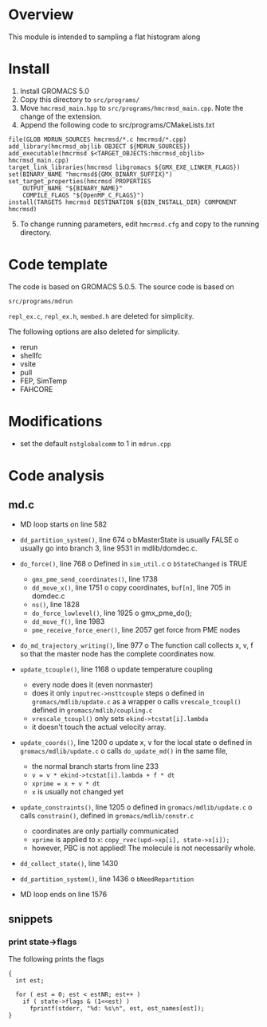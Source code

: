 Overview
========

This module is intended to sampling a flat histogram along


Install
=======

1. Install GROMACS 5.0
2. Copy this directory to `src/programs/`
3. Move `hmcrmsd_main.hpp` to `src/programs/hmcrmsd_main.cpp`. Note the change of the extension.
4. Append the following code to src/programs/CMakeLists.txt

```
file(GLOB MDRUN_SOURCES hmcrmsd/*.c hmcrmsd/*.cpp)
add_library(hmcrmsd_objlib OBJECT ${MDRUN_SOURCES})
add_executable(hmcrmsd $<TARGET_OBJECTS:hmcrmsd_objlib> hmcrmsd_main.cpp)
target_link_libraries(hmcrmsd libgromacs ${GMX_EXE_LINKER_FLAGS})
set(BINARY_NAME "hmcrmsd${GMX_BINARY_SUFFIX}")
set_target_properties(hmcrmsd PROPERTIES
    OUTPUT_NAME "${BINARY_NAME}"
    COMPILE_FLAGS "${OpenMP_C_FLAGS}")
install(TARGETS hmcrmsd DESTINATION ${BIN_INSTALL_DIR} COMPONENT hmcrmsd)
```

5. To change running parameters, edit `hmcrmsd.cfg` and copy to the running directory.



Code template
===============

The code is based on GROMACS 5.0.5.
The source code is based on
```
src/programs/mdrun
```

`repl_ex.c`, `repl_ex.h`, `membed.h` are deleted for simplicity.

The following options are also deleted for simplicity.

* rerun
* shellfc
* vsite
* pull
* FEP, SimTemp
* FAHCORE


Modifications
=============

 *  set the default `nstglobalcomm` to 1 in `mdrun.cpp`



Code analysis
=============

md.c
----

* MD loop starts on line 582
* `dd_partition_system()`, line 674
  o bMasterState is usually FALSE
  o usually go into branch 3, line 9531 in mdlib/domdec.c.

* `do_force()`, line 768
  o Defined in `sim_util.c`
  o `bStateChanged` is TRUE
    * `gmx_pme_send_coordinates()`, line 1738
    * `dd_move_x()`, line 1751
      o copy coordinates, `buf[n]`, line 705 in domdec.c
    * `ns()`, line 1828
    * `do_force_lowlevel()`, line 1925
      o gmx_pme_do();
    * `dd_move_f()`, line 1983
    * `pme_receive_force_ener()`, line 2057
      get force from PME nodes


* `do_md_trajectory_writing()`, line 977
  o The function call collects x, v, f so that
    the master node has the complete coordinates now.

* `update_tcouple()`, line 1168
  o update temperature coupling
    + every node does it (even nonmaster)
    + does it only `inputrec->nsttcouple` steps
  o defined in `gromacs/mdlib/update.c` as a wrapper
  o calls `vrescale_tcoupl()` defined in `gromacs/mdlib/coupling.c`
    +  `vrescale_tcoupl()` only sets `ekind->tcstat[i].lambda`
    +  it doesn't touch the actual velocity array.

* `update_coords()`, line 1200
  o update x, v for the local state
  o defined in `gromacs/mdlib/update.c`
  o calls `do_update_md()` in the same file,
    + the normal branch starts from line 233
    + `v = v * ekind->tcstat[i].lambda + f * dt`
    + `xprime = x + v * dt`
    + `x` is usually not changed yet

* `update_constraints()`, line 1205
  o defined in `gromacs/mdlib/update.c`
  o calls `constrain()`, defined in `gromacs/mdlib/constr.c`
    + coordinates are only partially communicated
    + `xprime` is applied to `x`: `copy_rvec(upd->xp[i], state->x[i]);`
    + however, PBC is not applied! The molecule is not necessarily whole.

* `dd_collect_state()`, line 1430

* `dd_partition_system()`, line 1436
  o `bNeedRepartition`

* MD loop ends on line 1576

snippets
--------

### print state->flags

The following prints the flags
```
{
  int est;

  for ( est = 0; est < estNR; est++ )
    if ( state->flags & (1<<est) )
      fprintf(stderr, "%d: %s\n", est, est_names[est]);
}
```
